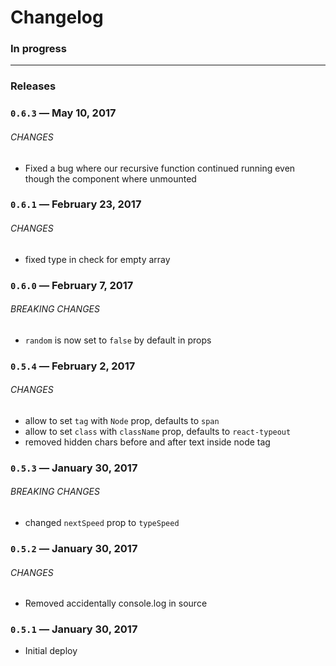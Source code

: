 # Changelog

### In progress

---

### Releases

### `0.6.3` — May 10, 2017

###### CHANGES

- Fixed a bug where our recursive function continued running even though the component where unmounted 

### `0.6.1` — February 23, 2017

###### CHANGES

- fixed type in check for empty array

### `0.6.0` — February 7, 2017

###### BREAKING CHANGES

- `random` is now set to `false` by default in props

### `0.5.4` — February 2, 2017

###### CHANGES

- allow to set `tag` with `Node` prop, defaults to `span`
- allow to set `class` with `className` prop, defaults to `react-typeout`
- removed hidden chars before and after text inside node tag

### `0.5.3` — January 30, 2017

###### BREAKING CHANGES

- changed `nextSpeed` prop to `typeSpeed`

### `0.5.2` — January 30, 2017

###### CHANGES

- Removed accidentally console.log in source

### `0.5.1` — January 30, 2017

- Initial deploy

